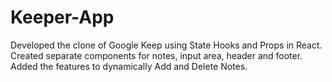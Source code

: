 # Keeper-App
 Developed the clone of Google Keep using State Hooks and Props in React.  Created separate components for notes, input area, header and footer.  Added the features to dynamically Add and Delete Notes.
